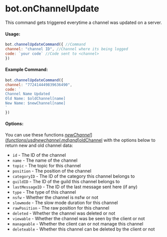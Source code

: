 # bot.onChannelUpdate

This command gets triggered everytime a channel was updated on a server.

#### Usage:

```javascript
bot.channelUpdateCommand({ //Command
channel: "channel ID", //Channel where its being logged
code: `your code` //Code sent to <channel>
})
```

#### Example Command:

```javascript
bot.channelUpdateCommand({ 
channel: "772414449839636490", 
code: `
Channel Name Updated
Old Name: $oldChannel[name]
New Name: $newChannel[name]
`
})
```

#### Options:

You can use these functions [$newChannel](functions/usdnewchannel.md) and [$oldChannel](functions/usdoldchannel.md) with the options below to return new and old channel data:

* `id` - The ID of the channel 
* `name` - The name of the channel 
* `topic` - The topic for this channel 
* `position` - The position of the channel 
* `categoryID` - The ID of the category this channel belongs to 
* `guildID` - The ID of the guild this channel belongs to 
* `lastMessageID` - The ID of the last message sent here \(if any\) 
* `type` - The type of this channel 
* `nsfw` - Whether the channel is nsfw or not 
* `slowmode` - The slow mode duration for this channel 
* `rawPosition` - The raw position for this channel 
* `deleted` - Whether the channel was deleted or not 
* `viewable` - Whether the channel was be seen by the client or not 
* `manageable` - Whether the client can or not manage this channel 
* `deleteable` - Whether this channel can be deleted by the client or not

